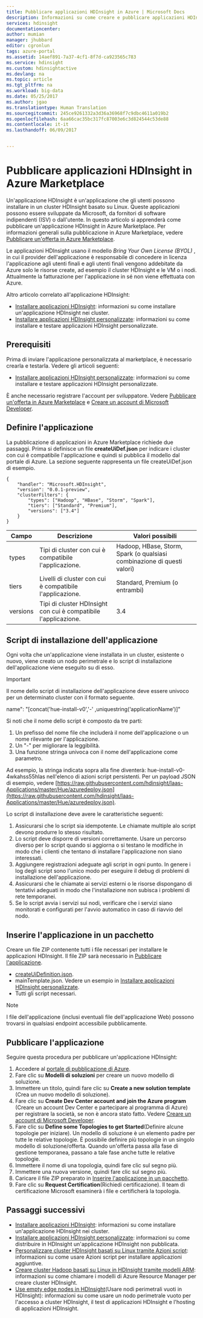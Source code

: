 ```yaml
---
title: Pubblicare applicazioni HDInsight in Azure | Microsoft Docs
description: Informazioni su come creare e pubblicare applicazioni HDInsight.
services: hdinsight
documentationcenter: 
author: mumian
manager: jhubbard
editor: cgronlun
tags: azure-portal
ms.assetid: 14aef891-7a37-4cf1-8f7d-ca923565c783
ms.service: hdinsight
ms.custom: hdinsightactive
ms.devlang: na
ms.topic: article
ms.tgt_pltfrm: na
ms.workload: big-data
ms.date: 05/25/2017
ms.author: jgao
ms.translationtype: Human Translation
ms.sourcegitcommit: 245ce9261332a3d36a36968f7c9dbc4611a019b2
ms.openlocfilehash: 6aa66cac35bc317fc87003e6c3d824544c53de88
ms.contentlocale: it-it
ms.lasthandoff: 06/09/2017


---
```

# <a name="publish-hdinsight-applications-into-the-azure-marketplace"></a>Pubblicare applicazioni HDInsight in Azure Marketplace
Un'applicazione HDInsight è un'applicazione che gli utenti possono installare in un cluster HDInsight basato su Linux. Queste applicazioni possono essere sviluppate da Microsoft, da fornitori di software indipendenti (ISV) o dall'utente. In questo articolo si apprenderà come pubblicare un'applicazione HDInsight in Azure Marketplace.  Per informazioni generali sulla pubblicazione in Azure Marketplace, vedere [Pubblicare un'offerta in Azure Marketplace](../marketplace-publishing/marketplace-publishing-getting-started.md).

Le applicazioni HDInsight usano il modello *Bring Your Own License (BYOL)* , in cui il provider dell'applicazione è responsabile di concedere in licenza l'applicazione agli utenti finali e agli utenti finali vengono addebitate da Azure solo le risorse create, ad esempio il cluster HDInsight e le VM o i nodi. Attualmente la fatturazione per l'applicazione in sé non viene effettuata con Azure.

Altro articolo correlato all'applicazione HDInsight:

* [Installare applicazioni HDInsight](hdinsight-apps-install-applications.md): informazioni su come installare un'applicazione HDInsight nei cluster.
* [Installare applicazioni HDInsight personalizzate](hdinsight-apps-install-custom-applications.md): informazioni su come installare e testare applicazioni HDInsight personalizzate.

## <a name="prerequisites"></a>Prerequisiti
Prima di inviare l'applicazione personalizzata al marketplace, è necessario crearla e testarla. Vedere gli articoli seguenti:

* [Installare applicazioni HDInsight personalizzate](hdinsight-apps-install-custom-applications.md): informazioni su come installare e testare applicazioni HDInsight personalizzate.

È anche necessario registrare l'account per sviluppatore. Vedere [Pubblicare un'offerta in Azure Marketplace](../marketplace-publishing/marketplace-publishing-getting-started.md) e [Creare un account di Microsoft Developer](../marketplace-publishing/marketplace-publishing-accounts-creation-registration.md).

## <a name="define-application"></a>Definire l'applicazione
La pubblicazione di applicazioni in Azure Marketplace richiede due passaggi.  Prima si definisce un file **createUiDef.json** per indicare i cluster con cui è compatibile l'applicazione e quindi si pubblica il modello dal portale di Azure. La sezione seguente rappresenta un file createUiDef.json di esempio.

    {
        "handler": "Microsoft.HDInsight",
        "version": "0.0.1-preview",
        "clusterFilters": {
            "types": ["Hadoop", "HBase", "Storm", "Spark"],
            "tiers": ["Standard", "Premium"],
            "versions": ["3.4"]
        }
    }


| Campo | Descrizione | Valori possibili |
| --- | --- | --- |
| types |Tipi di cluster con cui è compatibile l'applicazione. |Hadoop, HBase, Storm, Spark (o qualsiasi combinazione di questi valori) |
| tiers |Livelli di cluster con cui è compatibile l'applicazione. |Standard, Premium (o entrambi) |
| versions |Tipi di cluster HDInsight con cui è compatibile l'applicazione. |3.4 |

## <a name="application-install-script"></a>Script di installazione dell'applicazione
Ogni volta che un'applicazione viene installata in un cluster, esistente o nuovo, viene creato un nodo perimetrale e lo script di installazione dell'applicazione viene eseguito su di esso.
  > [!IMPORTANT]
  > Il nome dello script di installazione dell'applicazione deve essere univoco per un determinato cluster con il formato seguente.
  > 
  > name": "[concat('hue-install-v0','-' ,uniquestring(‘applicationName’)]"
  > 
  > Si noti che il nome dello script è composto da tre parti:
  > 
  > 1. Un prefisso del nome file che includerà il nome dell'applicazione o un nome rilevante per l'applicazione.
  > 2. Un "-" per migliorare la leggibilità.
  > 3. Una funzione stringa univoca con il nome dell'applicazione come parametro.
  > 
  > Ad esempio, la stringa indicata sopra alla fine diventerà: hue-install-v0-4wkahss55hlas nell'elenco di azioni script persistenti. Per un payload JSON di esempio, vedere [https://raw.githubusercontent.com/hdinsight/Iaas-Applications/master/Hue/azuredeploy.json](https://raw.githubusercontent.com/hdinsight/Iaas-Applications/master/Hue/azuredeploy.json).
  > 
Lo script di installazione deve avere le caratteristiche seguenti:
1. Assicurarsi che lo script sia idempotente. Le chiamate multiple alo script devono produrre lo stesso risultato.
2. Lo script deve disporre di versioni correttamente. Usare un percorso diverso per lo script quando si aggiorna o si testano le modifiche in modo che i clienti che tentano di installare l'applicazione non siano interessati. 
3. Aggiungere registrazioni adeguate agli script in ogni punto. In genere i log degli script sono l'unico modo per eseguire il debug di problemi di installazione dell'applicazione.
4. Assicurarsi che le chiamate ai servizi esterni o le risorse dispongano di tentativi adeguati in modo che l'installazione non subisca i problemi di rete temporanei.
5. Se lo script avvia i servizi sui nodi, verificare che i servizi siano monitorati e configurati per l'avvio automatico in caso di riavvio del nodo.

## <a name="package-application"></a>Inserire l'applicazione in un pacchetto
Creare un file ZIP contenente tutti i file necessari per installare le applicazioni HDInsight. Il file ZIP sarà necessario in [Pubblicare l'applicazione](#publish-application).

* [createUiDefinition.json](#define-application).
* mainTemplate.json. Vedere un esempio in [Installare applicazioni HDInsight personalizzate](hdinsight-apps-install-custom-applications.md).
* Tutti gli script necessari.

> [!NOTE]
> I file dell'applicazione (inclusi eventuali file dell'applicazione Web) possono trovarsi in qualsiasi endpoint accessibile pubblicamente.
> 

## <a name="publish-application"></a>Pubblicare l'applicazione
Seguire questa procedura per pubblicare un'applicazione HDInsight:

1. Accedere al [portale di pubblicazione di Azure](https://publish.windowsazure.com/).
2. Fare clic su **Modelli di soluzioni** per creare un nuovo modello di soluzione.
3. Immettere un titolo, quindi fare clic su **Create a new solution template** (Crea un nuovo modello di soluzione).
4. Fare clic su **Create Dev Center account and join the Azure program** (Creare un account Dev Center e partecipare al programma di Azure) per registrare la società, se non è ancora stato fatto.  Vedere [Creare un account di Microsoft Developer](../marketplace-publishing/marketplace-publishing-accounts-creation-registration.md).
5. Fare clic su **Define some Topologies to get Started**(Definire alcune topologie per iniziare). Un modello di soluzione è un elemento padre per tutte le relative topologie. È possibile definire più topologie in un singolo modello di soluzione/offerta. Quando un'offerta passa alla fase di gestione temporanea, passano a tale fase anche tutte le relative topologie. 
6. Immettere il nome di una topologia, quindi fare clic sul segno più.
7. Immettere una nuova versione, quindi fare clic sul segno più.
8. Caricare il file ZIP preparato in [Inserire l'applicazione in un pacchetto](#package-application).  
9. Fare clic su **Request Certification**(Richiedi certificazione). Il team di certificazione Microsoft esaminerà i file e certificherà la topologia.

## <a name="next-steps"></a>Passaggi successivi
* [Installare applicazioni HDInsight](hdinsight-apps-install-applications.md): informazioni su come installare un'applicazione HDInsight nei cluster.
* [Installare applicazioni HDInsight personalizzate](hdinsight-apps-install-custom-applications.md): informazioni su come distribuire in HDInsight un'applicazione HDInsight non pubblicata.
* [Personalizzare cluster HDInsight basati su Linux tramite Azioni script](hdinsight-hadoop-customize-cluster-linux.md): informazioni su come usare Azioni script per installare applicazioni aggiuntive.
* [Creare cluster Hadoop basati su Linux in HDInsight tramite modelli ARM](hdinsight-hadoop-create-linux-clusters-arm-templates.md): informazioni su come chiamare i modelli di Azure Resource Manager per creare cluster HDInsight.
* [Use empty edge nodes in HDInsight](hdinsight-apps-use-edge-node.md)(Usare nodi perimetrali vuoti in HDInsight): informazioni su come usare un nodo perimetrale vuoto per l'accesso a cluster HDInsight, il test di applicazioni HDInsight e l'hosting di applicazioni HDInsight.


